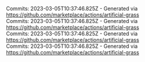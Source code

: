 Commits: 2023-03-05T10:37:46.825Z - Generated via https://github.com/marketplace/actions/artificial-grass
<br>
Commits: 2023-03-05T10:37:46.825Z - Generated via https://github.com/marketplace/actions/artificial-grass
<br>
Commits: 2023-03-05T10:37:46.825Z - Generated via https://github.com/marketplace/actions/artificial-grass
<br>
Commits: 2023-03-05T10:37:46.825Z - Generated via https://github.com/marketplace/actions/artificial-grass
<br>
